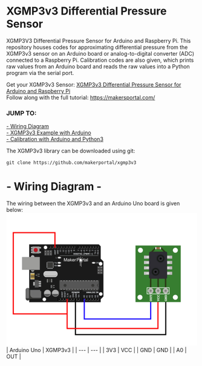 # XGMP3v3 Differential Pressure Sensor
XGMP3V3 Differential Pressure Sensor for Arduino and Raspberry Pi. This repository houses codes for approximating differential pressure from the XGMP3v3 sensor on an Arduino board or analog-to-digital converter (ADC) connected to a Raspberry Pi. Calibration codes are also given, which prints raw values from an Arduino board and reads the raw values into a Python program via the serial port. 

Get your XGMP3v3 Sensor: [XGMP3v3 Differential Pressure Sensor for Arduino and Raspberry Pi](https://makersportal.com/shop/xgmp3v3-differential-pressure-sensor-for-arduino-and-raspberry-pi) <br>
Follow along with the full tutorial: https://makersportal.com/

### JUMP TO:
<a href="#wiring">- Wiring Diagram</a><br>
<a href="#examples">- XGMP3v3 Example with Arduino</a><br>
<a href="#calib">- Calibration with Arduino and Python3</a><br>

The XGMP3v3 library can be downloaded using git:

    git clone https://github.com/makerportal/xgmp3v3

<a id="wiring"></a>
# - Wiring Diagram -

The wiring between the XGMP3v3 and an Arduino Uno board is given below:
![XGMP3v3 Arduino Wiring](/images/xgmp3v3_sensor_wiring.jpeg)
| Arduino Uno | XGMP3v3 |
| --- | --- |
| 3V3 | VCC |
| GND | GND | 
| A0 | OUT |
